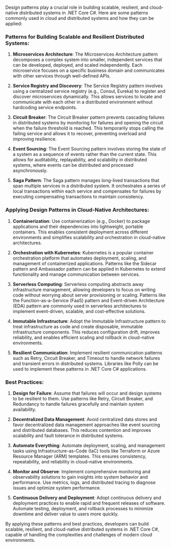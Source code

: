 
Design patterns play a crucial role in building scalable, resilient, and cloud-native distributed systems in .NET Core C#. Here are some patterns commonly used in cloud and distributed systems and how they can be applied:

### Patterns for Building Scalable and Resilient Distributed Systems:

1. **Microservices Architecture**: The Microservices Architecture pattern decomposes a complex system into smaller, independent services that can be developed, deployed, and scaled independently. Each microservice focuses on a specific business domain and communicates with other services through well-defined APIs.

2. **Service Registry and Discovery**: The Service Registry pattern involves using a centralized service registry (e.g., Consul, Eureka) to register and discover microservices dynamically. This allows services to locate and communicate with each other in a distributed environment without hardcoding service endpoints.

3. **Circuit Breaker**: The Circuit Breaker pattern prevents cascading failures in distributed systems by monitoring for failures and opening the circuit when the failure threshold is reached. This temporarily stops calling the failing service and allows it to recover, preventing overload and improving resilience.

4. **Event Sourcing**: The Event Sourcing pattern involves storing the state of a system as a sequence of events rather than the current state. This allows for auditability, replayability, and scalability in distributed systems, where events can be distributed and processed asynchronously.

5. **Saga Pattern**: The Saga pattern manages long-lived transactions that span multiple services in a distributed system. It orchestrates a series of local transactions within each service and compensates for failures by executing compensating transactions to maintain consistency.

### Applying Design Patterns in Cloud-Native Architectures:

1. **Containerization**: Use containerization (e.g., Docker) to package applications and their dependencies into lightweight, portable containers. This enables consistent deployment across different environments and simplifies scalability and orchestration in cloud-native architectures.

2. **Orchestration with Kubernetes**: Kubernetes is a popular container orchestration platform that automates deployment, scaling, and management of containerized applications. Patterns like the Sidecar pattern and Ambassador pattern can be applied in Kubernetes to extend functionality and manage communication between services.

3. **Serverless Computing**: Serverless computing abstracts away infrastructure management, allowing developers to focus on writing code without worrying about server provisioning or scaling. Patterns like the Function-as-a-Service (FaaS) pattern and Event-driven Architecture (EDA) pattern are commonly used in serverless architectures to implement event-driven, scalable, and cost-effective solutions.

4. **Immutable Infrastructure**: Adopt the Immutable Infrastructure pattern to treat infrastructure as code and create disposable, immutable infrastructure components. This reduces configuration drift, improves reliability, and enables efficient scaling and rollback in cloud-native environments.

5. **Resilient Communication**: Implement resilient communication patterns such as Retry, Circuit Breaker, and Timeout to handle network failures and transient errors in distributed systems. Libraries like Polly can be used to implement these patterns in .NET Core C# applications.

### Best Practices:

1. **Design for Failure**: Assume that failures will occur and design systems to be resilient to them. Use patterns like Retry, Circuit Breaker, and Redundancy to handle failures gracefully and maintain system availability.

2. **Decentralized Data Management**: Avoid centralized data stores and favor decentralized data management approaches like event sourcing and distributed databases. This reduces contention and improves scalability and fault tolerance in distributed systems.

3. **Automate Everything**: Automate deployment, scaling, and management tasks using Infrastructure-as-Code (IaC) tools like Terraform or Azure Resource Manager (ARM) templates. This ensures consistency, repeatability, and reliability in cloud-native environments.

4. **Monitor and Observe**: Implement comprehensive monitoring and observability solutions to gain insights into system behavior and performance. Use metrics, logs, and distributed tracing to diagnose issues and optimize system performance.

5. **Continuous Delivery and Deployment**: Adopt continuous delivery and deployment practices to enable rapid and frequent releases of software. Automate testing, deployment, and rollback processes to minimize downtime and deliver value to users more quickly.

By applying these patterns and best practices, developers can build scalable, resilient, and cloud-native distributed systems in .NET Core C#, capable of handling the complexities and challenges of modern cloud environments.